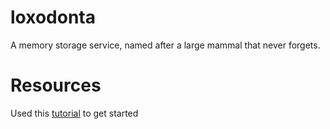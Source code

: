 # loxodonta

A memory storage service, named after a large mammal that never forgets.


# Resources

Used this [tutorial](https://www.koyeb.com/docs/deploy/fastapi) to get started
